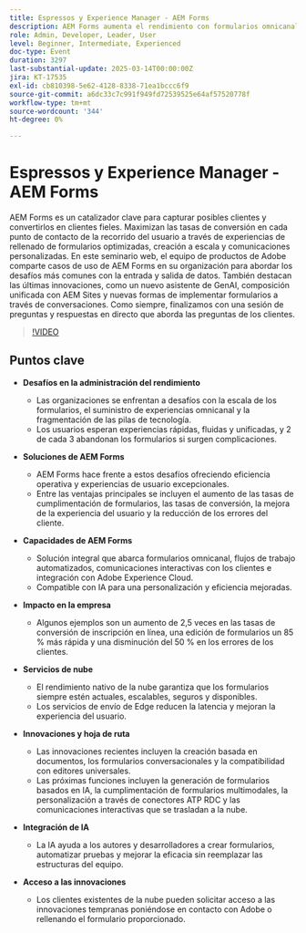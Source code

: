 ```yaml
---
title: Espressos y Experience Manager - AEM Forms
description: AEM Forms aumenta el rendimiento con formularios omnicanal, personalización con tecnología de IA y escalabilidad nativa de la nube, lo que impulsa conversiones de 2,5 veces, ediciones un 85 % más rápidas y un 50 % menos de errores.
role: Admin, Developer, Leader, User
level: Beginner, Intermediate, Experienced
doc-type: Event
duration: 3297
last-substantial-update: 2025-03-14T00:00:00Z
jira: KT-17535
exl-id: cb810398-5e62-4128-8338-71ea1bccc6f9
source-git-commit: a6dc33c7c991f949fd72539525e64af57520778f
workflow-type: tm+mt
source-wordcount: '344'
ht-degree: 0%

---
```


# Espressos y Experience Manager - AEM Forms

AEM Forms es un catalizador clave para capturar posibles clientes y convertirlos en clientes fieles. Maximizan las tasas de conversión en cada punto de contacto de la recorrido del usuario a través de experiencias de rellenado de formularios optimizadas, creación a escala y comunicaciones personalizadas. En este seminario web, el equipo de productos de Adobe comparte casos de uso de AEM Forms en su organización para abordar los desafíos más comunes con la entrada y salida de datos. También destacan las últimas innovaciones, como un nuevo asistente de GenAI, composición unificada con AEM Sites y nuevas formas de implementar formularios a través de conversaciones. Como siempre, finalizamos con una sesión de preguntas y respuestas en directo que aborda las preguntas de los clientes.

>[!VIDEO](https://video.tv.adobe.com/v/3451636/?learn=on&enablevpops)

## Puntos clave


* **Desafíos en la administración del rendimiento**

   * Las organizaciones se enfrentan a desafíos con la escala de los formularios, el suministro de experiencias omnicanal y la fragmentación de las pilas de tecnología.
   * Los usuarios esperan experiencias rápidas, fluidas y unificadas, y 2 de cada 3 abandonan los formularios si surgen complicaciones.

* **Soluciones de AEM Forms**

   * AEM Forms hace frente a estos desafíos ofreciendo eficiencia operativa y experiencias de usuario excepcionales.
   * Entre las ventajas principales se incluyen el aumento de las tasas de cumplimentación de formularios, las tasas de conversión, la mejora de la experiencia del usuario y la reducción de los errores del cliente.

* **Capacidades de AEM Forms**

   * Solución integral que abarca formularios omnicanal, flujos de trabajo automatizados, comunicaciones interactivas con los clientes e integración con Adobe Experience Cloud.
   * Compatible con IA para una personalización y eficiencia mejoradas.

* **Impacto en la empresa**

   * Algunos ejemplos son un aumento de 2,5 veces en las tasas de conversión de inscripción en línea, una edición de formularios un 85 % más rápida y una disminución del 50 % en los errores de los clientes.

* **Servicios de nube**

   * El rendimiento nativo de la nube garantiza que los formularios siempre estén actuales, escalables, seguros y disponibles.
   * Los servicios de envío de Edge reducen la latencia y mejoran la experiencia del usuario.

* **Innovaciones y hoja de ruta**

   * Las innovaciones recientes incluyen la creación basada en documentos, los formularios conversacionales y la compatibilidad con editores universales.
   * Las próximas funciones incluyen la generación de formularios basados en IA, la cumplimentación de formularios multimodales, la personalización a través de conectores ATP RDC y las comunicaciones interactivas que se trasladan a la nube.

* **Integración de IA**

   * La IA ayuda a los autores y desarrolladores a crear formularios, automatizar pruebas y mejorar la eficacia sin reemplazar las estructuras del equipo.

* **Acceso a las innovaciones**

   * Los clientes existentes de la nube pueden solicitar acceso a las innovaciones tempranas poniéndose en contacto con Adobe o rellenando el formulario proporcionado.
